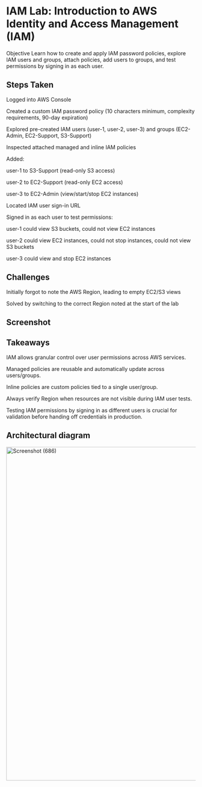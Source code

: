 # IAM Lab: Introduction to AWS Identity and Access Management (IAM)
Objective
Learn how to create and apply IAM password policies, explore IAM users and groups, attach policies, add users to groups, and test permissions by signing in as each user.

## Steps Taken
Logged into AWS Console

Created a custom IAM password policy (10 characters minimum, complexity requirements, 90-day expiration)

Explored pre-created IAM users (user-1, user-2, user-3) and groups (EC2-Admin, EC2-Support, S3-Support)

Inspected attached managed and inline IAM policies

Added:

user-1 to S3-Support (read-only S3 access)

user-2 to EC2-Support (read-only EC2 access)

user-3 to EC2-Admin (view/start/stop EC2 instances)

Located IAM user sign-in URL

Signed in as each user to test permissions:

user-1 could view S3 buckets, could not view EC2 instances

user-2 could view EC2 instances, could not stop instances, could not view S3 buckets

user-3 could view and stop EC2 instances

## Challenges
Initially forgot to note the AWS Region, leading to empty EC2/S3 views

Solved by switching to the correct Region noted at the start of the lab

## Screenshot



## Takeaways
IAM allows granular control over user permissions across AWS services.

Managed policies are reusable and automatically update across users/groups.

Inline policies are custom policies tied to a single user/group.

Always verify Region when resources are not visible during IAM user tests.

Testing IAM permissions by signing in as different users is crucial for validation before handing off credentials in production.


## Architectural diagram

<img width="1920" height="888" alt="Screenshot (686)" src="https://github.com/user-attachments/assets/974350cc-d44e-424f-baa9-e83b83c35b6b" />
